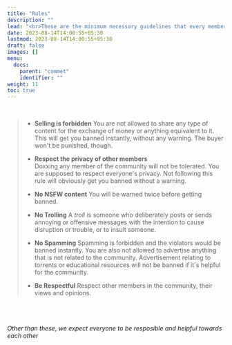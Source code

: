 ```yaml
---
title: "Rules"
description: ""
lead: "<br>These are the minimum necessary guidelines that every member in the community is expected to follow."
date: 2023-08-14T14:00:55+05:30
lastmod: 2023-08-14T14:00:55+05:30
draft: false 
images: []
menu:
  docs:
    parent: "commet"
    identifier: ""
weight: 11
toc: true
---
```

<br>
  
>- **Selling is forbidden**
>You are not allowed to share any type of content for the exchange of money or anything equivalent to it. This will get you banned instantly, without any warning. The buyer won't be punished, though.
>
>- **Respect the privacy of other members**  
>Doxxing any member of the community will not be tolerated. You are supposed to respect everyone's privacy. Not following this rule will obviously get you banned without a warning.
>
>- **No NSFW content**
>You will be warned twice before getting banned.
>
>- **No Trolling**
>A *troll* is someone who deliberately posts or sends annoying or offensive messages with the intention to cause disruption or trouble, or to insult someone.
>
>- **No Spamming**
>Spamming is forbidden and the violators would be banned instantly. You are also not allowed to advertise anything that is not related to the community. Advertisement relating to torrents or educational resources will not be banned if it's helpful for the community.
>
>- **Be Respectful**
>Respect other members in the community, their views and opinions.
>
<br><br><br>
*Other than these, we expect everyone to be resposible and helpful towards each other*

